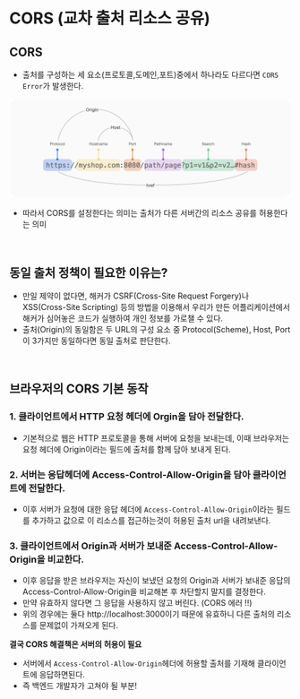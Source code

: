 # CORS (교차 출처 리소스 공유)

## CORS

- 출처를 구성하는 세 요소(프로토콜,도메인,포트)중에서 하나라도 다르다면 `CORS Error`가 발생한다.

![alt text](/cs/aseets/cors.png)

- 따라서 CORS를 설정한다는 의미는 출처가 다른 서버간의 리소스 공유를 허용한다는 의미

<br />

## 동일 출처 정책이 필요한 이유는?

- 만일 제약이 없다면, 해커가 CSRF(Cross-Site Request Forgery)나 XSS(Cross-Site Scripting) 등의 방법을 이용해서 우리가 만든 어플리케이션에서 해커가 심어놓은 코드가 실행하여 개인 정보를 가로챌 수 있다.
- 출처(Origin)의 동일함은 두 URL의 구성 요소 중 Protocol(Scheme), Host, Port 이 3가지만 동일하다면 동일 출처로 판단한다.

<br />

## 브라우저의 CORS 기본 동작

### 1. 클라이언트에서 HTTP 요청 헤더에 Orgin을 담아 전달한다.

- 기본적으로 웹은 HTTP 프로토콜을 통해 서버에 요청을 보내는데, 이때 브라우저는 요청 헤더에 Origin이라는 필드에 출처를 함께 담아 보내게 된다.

### 2. 서버는 응답헤더에 Access-Control-Allow-Origin을 담아 클라이언트에 전달한다.

- 이후 서버가 요청에 대한 응답 헤더에 `Access-Control-Allow-Origin`이라는 필드를 추가하고 값으로 이 리소스를 접근하는것이 허용된 출처 url을 내려보낸다.

### 3. 클라이언트에서 Origin과 서버가 보내준 Access-Control-Allow-Origin을 비교한다.

- 이후 응답을 받은 브라우저는 자신이 보냈던 요청의 Origin과 서버가 보내준 응답의 Access-Control-Allow-Origin을 비교해본 후 차단할지 말지를 결정한다.
- 만약 유효하지 않다면 그 응답을 사용하지 않고 버린다. (CORS 에러 !!)
- 위의 경우에는 둘다 http://localhost:3000이기 때문에 유효하니 다른 출처의 리소스를 문제없이 가져오게 된다.

**결국 CORS 해결책은 서버의 허용이 필요**

- 서버에서 `Access-Control-Allow-Origin`헤더에 허용할 출처를 기재해 클라이언트에 응답하면된다.
- 즉 백엔드 개발자가 고쳐야 될 부분!
